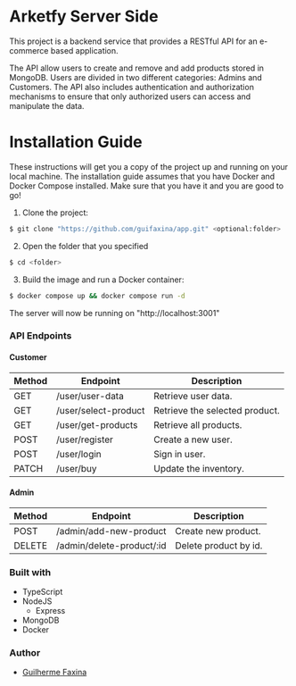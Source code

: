 # Arketfy Server Side
This project is a backend service that provides a RESTful API for an e-commerce based application.

The API allow users to create and remove and add products stored in MongoDB. Users are divided in two different categories: Admins and Customers. The API also includes authentication and authorization mechanisms to ensure that only authorized users can access and manipulate the data.

# Installation Guide

These instructions will get you a copy of the project up and running on your local machine.
The installation guide assumes that you have Docker and Docker Compose installed. Make sure that you have it and you are good to go!

1. Clone the project:
```sh
$ git clone "https://github.com/guifaxina/app.git" <optional:folder>
```
2. Open the folder that you specified
```sh
$ cd <folder>
```
3. Build the image and run a Docker container:
```sh
$ docker compose up && docker compose run -d 
```
The server will now be running on "http://localhost:3001"
### API Endpoints

#### Customer
| Method | Endpoint | Description |
| ------ | -------- | ----------- |
| GET    | /user/user-data   | Retrieve user data. |
| GET    | /user/select-product | Retrieve the selected product. |
| GET    | /user/get-products | Retrieve all products. |
| POST   | /user/register | Create a new user. |
| POST   | /user/login | Sign in user. |
| PATCH  | /user/buy | Update the inventory. |

#### Admin
| Method | Endpoint | Description |
| ------ | -------- | ----------- |
| POST   | /admin/add-new-product | Create new product. |
| DELETE | /admin/delete-product/:id | Delete product by id. |

### Built with
* TypeScript
* NodeJS
  * Express
* MongoDB
* Docker

### Author
* [Guilherme Faxina](https://www.linkedin.com/in/guifaxina/)
